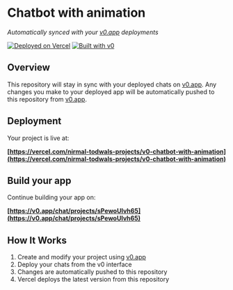 # Chatbot with animation

*Automatically synced with your [v0.app](https://v0.app) deployments*

[![Deployed on Vercel](https://img.shields.io/badge/Deployed%20on-Vercel-black?style=for-the-badge&logo=vercel)](https://vercel.com/nirmal-todwals-projects/v0-chatbot-with-animation)
[![Built with v0](https://img.shields.io/badge/Built%20with-v0.app-black?style=for-the-badge)](https://v0.app/chat/projects/sPewoUlvh65)

## Overview

This repository will stay in sync with your deployed chats on [v0.app](https://v0.app).
Any changes you make to your deployed app will be automatically pushed to this repository from [v0.app](https://v0.app).

## Deployment

Your project is live at:

**[https://vercel.com/nirmal-todwals-projects/v0-chatbot-with-animation](https://vercel.com/nirmal-todwals-projects/v0-chatbot-with-animation)**

## Build your app

Continue building your app on:

**[https://v0.app/chat/projects/sPewoUlvh65](https://v0.app/chat/projects/sPewoUlvh65)**

## How It Works

1. Create and modify your project using [v0.app](https://v0.app)
2. Deploy your chats from the v0 interface
3. Changes are automatically pushed to this repository
4. Vercel deploys the latest version from this repository

